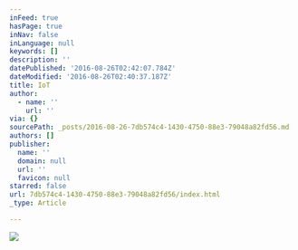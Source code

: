 ```yaml
---
inFeed: true
hasPage: true
inNav: false
inLanguage: null
keywords: []
description: ''
datePublished: '2016-08-26T02:42:07.784Z'
dateModified: '2016-08-26T02:40:37.187Z'
title: IoT
author:
  - name: ''
    url: ''
via: {}
sourcePath: _posts/2016-08-26-7db574c4-1430-4750-88e3-79048a82fd56.md
authors: []
publisher:
  name: ''
  domain: null
  url: ''
  favicon: null
starred: false
url: 7db574c4-1430-4750-88e3-79048a82fd56/index.html
_type: Article

---
```

![](https://the-grid-user-content.s3-us-west-2.amazonaws.com/96f64cbc-1e12-46da-8536-15044e2e72c4.jpg)